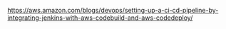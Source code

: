 https://aws.amazon.com/blogs/devops/setting-up-a-ci-cd-pipeline-by-integrating-jenkins-with-aws-codebuild-and-aws-codedeploy/

